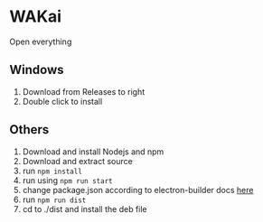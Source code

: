 # WAKai
Open everything

## Windows
1. Download from Releases to right
2. Double click to install

## Others
1. Download and install Nodejs and npm
2. Download and extract source
3. run `npm install`
4. run using `npm run start`
5. change package.json according to electron-builder docs [here](https://www.electron.build)
6. run `npm run dist`
7. cd to ./dist and install the deb file
